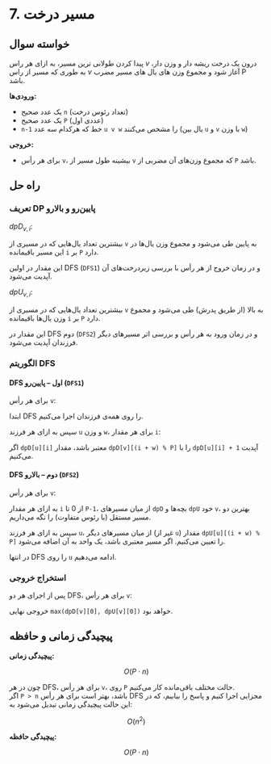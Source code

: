# 7. مسیر درخت

## خواسته سوال

پیدا کردن طولانی ترین مسیر، به ازای هر راس $v$ درون یک درخت ریشه دار و وزن دار، به طوری که مسیر از راس $v$ آغاز شود و مجموع وزن های یال های مسیر مضرب P باشد.

**ورودی‌ها:**
- یک عدد صحیح `n` (تعداد رئوس درخت)
- یک عدد صحیح `P` (عددی اول)
- `n-1` خط که هرکدام سه عدد `u v w` را مشخص می‌کنند (یال بین `u` و `v` با وزن `w`)

**خروجی:**
- برای هر رأس `v`، بیشینه طول مسیر از `v` که مجموع وزن‌های آن مضربی از `P` باشد.

## راه حل

### تعریف DP پایین‌رو و بالا‌رو

$dpD_{v, i}$:

   بیشترین تعداد یال‌هایی که در مسیری از `v` به پایین طی می‌شود و مجموع وزن یال‌ها در این مسیر باقیمانده `i` بر `P` دارد.  

  این مقدار در اولین DFS (`DFS1`) و در زمان خروج از هر رأس با بررسی زیر‌درخت‌های آن آپدیت می‌شود.  

$dpU_{v, i}$:

  بیشترین تعداد یال‌هایی که در مسیری از `v` به بالا (از طریق پدرش) طی می‌شود و مجموع وزن یال‌ها باقیمانده `i` بر `P` دارد.  

  این مقدار در DFS دوم (`DFS2`) و در زمان ورود به هر رأس و بررسی اثر مسیرهای دیگر فرزندان آپدیت می‌شود.

### الگوریتم DFS

#### DFS اول – پایین‌رو (`DFS1`)
برای هر رأس `v`:

ابتدا DFS را روی همه‌ی فرزندان اجرا می‌کنیم.

سپس به ازای هر فرزند `u` و وزن `w`، برای هر مقدار `i`:
  
  اگر `dpD[u][i]` معتبر باشد، مقدار `dpD[v][(i + w) % P]` را با `dpD[u][i] + 1` آپدیت می‌کنیم.

#### DFS دوم – بالا‌رو (`DFS2`)
برای هر رأس `v`:

به ازای هر مقدار `i` از 0 تا `P-1`، از میان مسیرهای `dpD` بچه‌ها و `dpU` خود `v`، بهترین دو مسیر مستقل (با رئوس متفاوت) را نگه می‌داریم.

سپس به ازای هر فرزند `u`، از میان مسیرهای دیگر (غیر از `u`) مقدار `dpU[u][(i + w) % P]` را تعیین می‌کنیم. اگر مسیر معتبری باشد، یک واحد به آن اضافه می‌شود.

در انتها DFS را روی `u` ادامه می‌دهیم.

### استخراج خروجی
پس از اجرای هر دو DFS، برای هر رأس `v`:

خروجی نهایی `max(dpD[v][0], dpU[v][0])` خواهد بود.

## پیچیدگی زمانی و حافظه

**پیچیدگی زمانی:**

$$O(P \cdot n)$$

چون در هر DFS، برای هر رأس `v`، روی `P` حالت مختلف باقی‌مانده کار می‌کنیم.  
اگر `P > n` باشد، بهتر است برای هر رأس DFS مجزایی اجرا کنیم و پاسخ را بیابیم، که در این حالت پیچیدگی زمانی تبدیل می‌شود به:

$$O(n^2)$$

**پیچیدگی حافظه:**

$$O(P \cdot n)$$

